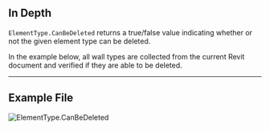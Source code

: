 ## In Depth
`ElementType.CanBeDeleted` returns a true/false value indicating whether or not the given element type can be deleted.

In the example below, all wall types are collected from the current Revit document and verified if they are able to be deleted.
___
## Example File

![ElementType.CanBeDeleted](./Revit.Elements.ElementType.CanBeDeleted_img.jpg)
